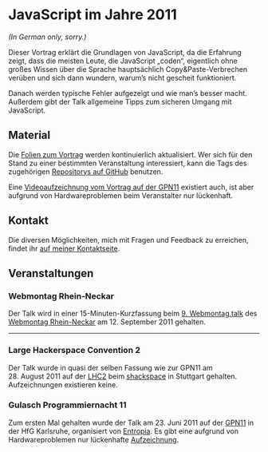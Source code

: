 # JavaScript im Jahre 2011

_(In German only, sorry.)_

Dieser Vortrag erklärt die Grundlagen von JavaScript, da die Erfahrung zeigt, dass die meisten Leute, die JavaScript „coden“, eigentlich ohne großes Wissen über die Sprache hauptsächlich Copy&Paste-Verbrechen verüben und sich dann wundern, warum’s nicht gescheit funktioniert.

Danach werden typische Fehler aufgezeigt und wie man’s besser macht. Außerdem gibt der Talk allgemeine Tipps zum sicheren Umgang mit JavaScript.

## Material

Die [Folien zum Vortrag][slides] werden kontinuierlich aktualisiert. Wer sich für den Stand zu einer bestimmten Veranstaltung interessiert, kann die Tags des zugehörigen [Repositorys auf GitHub][slidesrepo] benutzen.

Eine [Videoaufzeichnung vom Vortrag auf der GPN11][gpn11rec] existiert auch, ist aber aufgrund von Hardwareproblemen beim Veranstalter nur lückenhaft.

[slides]:     http://scy.github.com/javascript-talk/
[slidesrepo]: https://github.com/scy/javascript-talk

## Kontakt

Die diversen Möglichkeiten, mich mit Fragen und Feedback zu erreichen, findet ihr [auf meiner Kontaktseite][contact].

[contact]: http://scytale.name/contact/

## Veranstaltungen

### Webmontag Rhein-Neckar

Der Talk wird in einer 15-Minuten-Kurzfassung beim [9. Webmontag.talk][wmtalk9] des [Webmontag Rhein-Neckar][wmmrn] am 12. September 2011 gehalten.

[wmtalk9]: https://www.xing.com/events/9-webmontag-talk-768145
[wmmrn]:   http://wmmrn.de/

-----

### Large Hackerspace Convention 2

Der Talk wurde in quasi der selben Fassung wie zur GPN11 am 28. August 2011 auf der [LHC2][lhc2] beim [shackspace][shackspace] in Stuttgart gehalten. Aufzeichnungen existieren keine.

[lhc2]:       http://shackspace.de/lhcii
[shackspace]: http://shackspace.de/

### Gulasch Programmiernacht 11

Zum ersten Mal gehalten wurde der Talk am 23. Juni 2011 auf der [GPN11][gpn11] in der HfG Karlsruhe, organisiert von [Entropia][entropia]. Es gibt eine aufgrund von Hardwareproblemen nur lückenhafte [Aufzeichnung][gpn11rec].

[gpn11]:    https://entropia.de/GPN11
[entropia]: https://entropia.de/
[gpn11rec]: ftp://media.ccc.de/events/gpn11/gpn11-modernes-javascript.mkv
